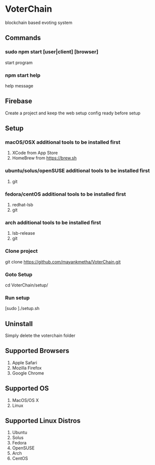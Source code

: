 # VoterChain
blockchain based evoting system

## Commands
### sudo npm start [user|client] [browser]
start program
### npm start help
help message

## Firebase
Create a project and keep the web setup config ready before setup

## Setup
### macOS/OSX additional tools to be installed first
1) XCode from App Store
2) HomeBrew from https://brew.sh

### ubuntu/solus/openSUSE additional tools to be installed first
1) git

### fedora/centOS additional tools to be installed first
1) redhat-lsb
2) git

### arch additional tools to be installed first
1) lsb-release
2) git

### Clone project
git clone https://github.com/mayankmetha/VoterChain.git

### Goto Setup
cd VoterChain/setup/

### Run setup
[sudo ]./setup.sh

## Uninstall
Simply delete the voterchain folder

## Supported Browsers
1) Apple Safari
2) Mozilla Firefox
3) Google Chrome

## Supported OS
1) MacOS/OS X
2) Linux

## Supported Linux Distros
1) Ubuntu
2) Solus
3) Fedora
4) OpenSUSE
5) Arch
6) CentOS